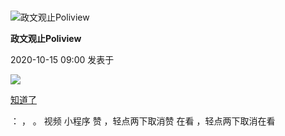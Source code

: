 # 


![政文观止Poliview](/images/236/1.png)

**政文观止Poliview**

2020-10-15 09:00 发表于

![](/images/236/2.png)

[知道了](javascript:;)

： ， 。 视频 小程序 赞 ，轻点两下取消赞 在看 ，轻点两下取消在看

